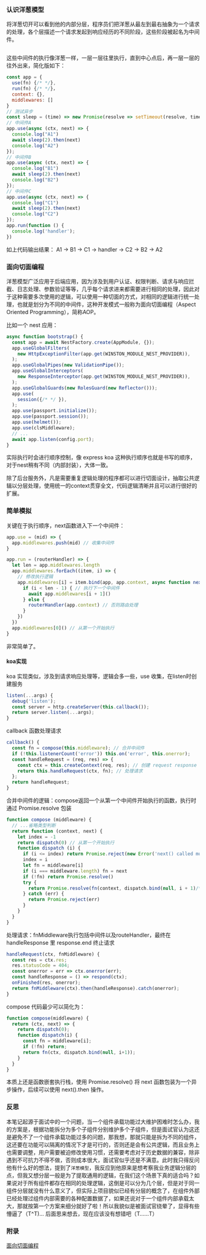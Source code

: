 ### 认识洋葱模型

将洋葱切开可以看到他的内部分层，程序员们把洋葱从最左到最右抽象为一个请求的处理，各个层描述一个请求发起到响应经历的不同阶段，这些阶段被起名为中间件。

<img src="https://mini-orange.cn/assets/image/5b953143b6105659c34ca67fe0629dfd.png" alt="" class="md-img"/>

这些中间件的执行像洋葱一样，一层一层往里执行，直到中心点后，再一层一层的往外出来，简化版如下：

```js
const app = {
  use(fn) {/* */},
  run(fn) {/* */}，
  context: {},
  middlewares: []
}
// 测试异步
const sleep = (time) => new Promise(resolve => setTimeout(resolve, time * 1000))
// 中间件A
app.use(async (ctx, next) => {
  console.log("A1")
  await sleep(2).then(next)
  console.log("A2")
});
// 中间件B
app.use(async (ctx, next) => {
  console.log("B1")
  await sleep(2).then(next)
  console.log("B2")
});
// 中间件C
app.use(async (ctx, next) => {
  console.log("C1")
  await sleep(2).then(next)
  console.log("C2")
});
app.run(function () {
  console.log('handler');
})
```

如上代码输出结果： A1 -> B1 -> C1 -> handler -> C2 -> B2 -> A2

### 面向切面编程

洋葱模型广泛应用于后端应用，因为涉及到用户认证、权限判断、请求与响应拦截、日志处理、参数验证等等，几乎每个请求进来都需要进行相同的处理，因此对于这种需要多次使用的逻辑，可以使用一种切面的方式，对相同的逻辑进行统一处理，也就是划分为不同的中间件，这种开发模式一般称为面向切面编程（Aspect Oriented Programming），简称AOP。

比如一个 nest 应用：

```js
async function bootstrap() {
  const app = await NestFactory.create(AppModule, {});
  app.useGlobalFilters(
    new HttpExceptionFilter(app.get(WINSTON_MODULE_NEST_PROVIDER)),
  );
  app.useGlobalPipes(new ValidationPipe());
  app.useGlobalInterceptors(
    new ResponseInterceptor(app.get(WINSTON_MODULE_NEST_PROVIDER)),
  );
  app.useGlobalGuards(new RolesGuard(new Reflector()));
  app.use(
    session({/* */ }),
  );
  app.use(passport.initialize());
  app.use(passport.session());
  app.use(helmet());
  app.use(clsMiddleware);
  // ...
  await app.listen(config.port);
}
```

实际执行时会进行顺序控制，像 express koa 这种执行顺序也就是书写的顺序，对于nest稍有不同（内部封装），大体一致。

除了后台服务外，凡是需要重复逻辑处理的程序都可以进行切面设计，抽取公共逻辑以分层处理，使用统一的context贯穿全文，代码逻辑清晰并且可以进行很好的扩展。

### 简单模拟

关键在于执行顺序，next函数进入下一个中间件：

```js
app.use = (mid) => {
  app.middlewares.push(mid) // 收集中间件
}

app.run = (routerHandler) => {
  let len = app.middlewares.length
  app.middlewares.forEach((item, i) => {
    // 修改执行逻辑
    app.middlewares[i] = item.bind(app, app.context, async function next() {
      if (i < len - 1) { // 执行下一个中间件
        await app.middlewares[i + 1]()
      } else {
        routerHandler(app.context) // 否则路由处理
      }
    })
  })
  app.middlewares[0]() // 从第一个开始执行
}
```

非常简单了。

#### koa实现

koa 实现类似，涉及到请求响应处理等，逻辑会多一些，use 收集，在listen时创建服务

```js
listen(...args) {
  debug('listen');
  const server = http.createServer(this.callback());
  return server.listen(...args);
}
```

callback 函数处理请求

```js
callback() {
  const fn = compose(this.middleware); // 合并中间件
  if (!this.listenerCount('error')) this.on('error', this.onerror);
  const handleRequest = (req, res) => {
    const ctx = this.createContext(req, res); // 创建 request response context对象
    return this.handleRequest(ctx, fn); // 处理请求
  };
  return handleRequest;
}
```

合并中间件的逻辑：compose返回一个从第一个中间件开始执行的函数，执行时通过 Promise.resolve 包装

```js
function compose (middleware) {
  // ...省略类型判断
  return function (context, next) {
    let index = -1
    return dispatch(0) // 从第一个开始执行
    function dispatch (i) {
      if (i <= index) return Promise.reject(new Error('next() called multiple times'))
      index = i
      let fn = middleware[i]
      if (i === middleware.length) fn = next
      if (!fn) return Promise.resolve()
      try {
        return Promise.resolve(fn(context, dispatch.bind(null, i + 1)/*  指向下一个 */));
      } catch (err) {
        return Promise.reject(err)
      }
    }
  }
}
```

处理请求：fnMiddleware执行包括中间件以及routeHandler，最终在 handleResponse 里 response.end 终止请求

```js
handleRequest(ctx, fnMiddleware) {
  const res = ctx.res;
  res.statusCode = 404;
  const onerror = err => ctx.onerror(err);
  const handleResponse = () => respond(ctx);
  onFinished(res, onerror);
  return fnMiddleware(ctx).then(handleResponse).catch(onerror);
}
```

compose 代码最少可以简化为：

```js
function compose(middleware) {
  return (ctx, next) => {
    return dispatch(0);
    function dispatch(i) {
      const fn = middleware[i];
      if (!fn) return;
      return fn(ctx, dispatch.bind(null, i+1));
    }
  }
}
```

本质上还是函数嵌套执行栈，使用 Promise.resolve() 将 next 函数包装为一个异步操作，后续可以使用 next().then 操作。

### 反思

本笔记起源于面试中的一个问题，当一个组件承载功能过大维护困难时怎么办，我的方案是，根据功能拆分为多个子组件分别维护多个子组件，但是面试官认为这还是避免不了一个组件承载功能过多的问题，那我想，那就只能是拆为不同的组件，这还要在功能可以隔离的情况下才是可行的，否则还是会有公共逻辑，而且业务上也需要调整，用户需要被迫修改使用习惯，还需要考虑对于历史数据的兼容，除非遇到不可抗力不得不做，否则成本很大，面试官似乎还是不满意。此时我只得反问他有什么好的想法，提到了<code>洋葱模型</code>，我反应到他原来是想考察我业务逻辑分层的点，但我又想分层一般是为了提取通用的逻辑，在我们这个场景下真的适合吗？如果说对于所有组件都存在相同的处理逻辑，这倒是可以分为几个层，但是对于同一组件分层就没有什么意义了，但实际上项目貌似已经有分层的概念了，在组件外部已经处理过组件内部需要的各种配置数据了，如果还说对于一个组件内部承载太大，那就按第一个方案来细分就好了啦！所以我貌似是被面试官绕晕了，显得有些懵逼了（T^T)... 后面思来想去，现在应该没有想错吧（T……T）

### 附录

[面向切面编程](https://cloud.tencent.com/developer/article/1664235)
